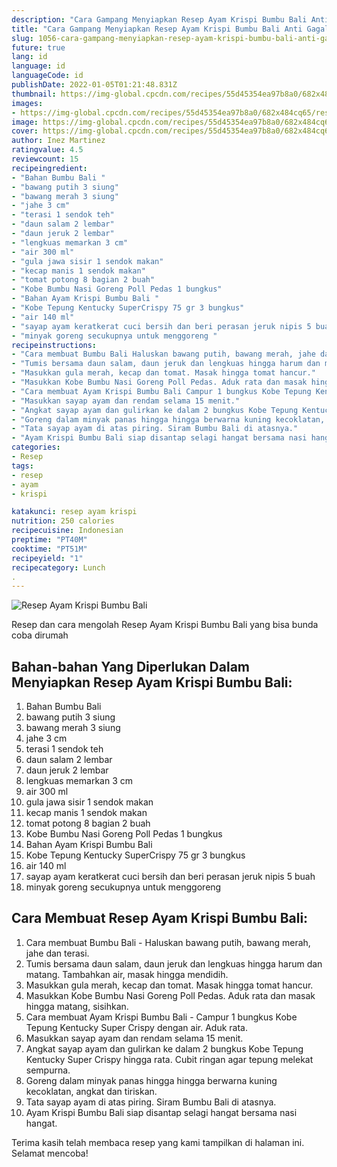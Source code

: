 ```yaml
---
description: "Cara Gampang Menyiapkan Resep Ayam Krispi Bumbu Bali Anti Gagal"
title: "Cara Gampang Menyiapkan Resep Ayam Krispi Bumbu Bali Anti Gagal"
slug: 1056-cara-gampang-menyiapkan-resep-ayam-krispi-bumbu-bali-anti-gagal
future: true
lang: id
language: id
languageCode: id
publishDate: 2022-01-05T01:21:48.831Z 
thumbnail: https://img-global.cpcdn.com/recipes/55d45354ea97b8a0/682x484cq65/resep-ayam-krispi-bumbu-bali-foto-resep-utama.png
images:
- https://img-global.cpcdn.com/recipes/55d45354ea97b8a0/682x484cq65/resep-ayam-krispi-bumbu-bali-foto-resep-utama.png
image: https://img-global.cpcdn.com/recipes/55d45354ea97b8a0/682x484cq65/resep-ayam-krispi-bumbu-bali-foto-resep-utama.png
cover: https://img-global.cpcdn.com/recipes/55d45354ea97b8a0/682x484cq65/resep-ayam-krispi-bumbu-bali-foto-resep-utama.png
author: Inez Martinez
ratingvalue: 4.5
reviewcount: 15
recipeingredient:
- "Bahan Bumbu Bali "
- "bawang putih 3 siung"
- "bawang merah 3 siung"
- "jahe 3 cm"
- "terasi 1 sendok teh"
- "daun salam 2 lembar"
- "daun jeruk 2 lembar"
- "lengkuas memarkan 3 cm"
- "air 300 ml"
- "gula jawa sisir 1 sendok makan"
- "kecap manis 1 sendok makan"
- "tomat potong 8 bagian 2 buah"
- "Kobe Bumbu Nasi Goreng Poll Pedas 1 bungkus"
- "Bahan Ayam Krispi Bumbu Bali "
- "Kobe Tepung Kentucky SuperCrispy 75 gr 3 bungkus"
- "air 140 ml"
- "sayap ayam keratkerat cuci bersih dan beri perasan jeruk nipis 5 buah"
- "minyak goreng secukupnya untuk menggoreng "
recipeinstructions:
- "Cara membuat Bumbu Bali Haluskan bawang putih, bawang merah, jahe dan terasi."
- "Tumis bersama daun salam, daun jeruk dan lengkuas hingga harum dan matang. Tambahkan air, masak hingga mendidih."
- "Masukkan gula merah, kecap dan tomat. Masak hingga tomat hancur."
- "Masukkan Kobe Bumbu Nasi Goreng Poll Pedas. Aduk rata dan masak hingga matang, sisihkan."
- "Cara membuat Ayam Krispi Bumbu Bali Campur 1 bungkus Kobe Tepung Kentucky Super Crispy dengan air. Aduk rata."
- "Masukkan sayap ayam dan rendam selama 15 menit."
- "Angkat sayap ayam dan gulirkan ke dalam 2 bungkus Kobe Tepung Kentucky Super Crispy hingga rata. Cubit ringan agar tepung melekat sempurna."
- "Goreng dalam minyak panas hingga hingga berwarna kuning kecoklatan, angkat dan tiriskan."
- "Tata sayap ayam di atas piring. Siram Bumbu Bali di atasnya."
- "Ayam Krispi Bumbu Bali siap disantap selagi hangat bersama nasi hangat."
categories:
- Resep
tags:
- resep
- ayam
- krispi

katakunci: resep ayam krispi 
nutrition: 250 calories
recipecuisine: Indonesian
preptime: "PT40M"
cooktime: "PT51M"
recipeyield: "1"
recipecategory: Lunch
. 
---
```



![Resep Ayam Krispi Bumbu Bali](https://img-global.cpcdn.com/recipes/55d45354ea97b8a0/682x484cq65/resep-ayam-krispi-bumbu-bali-foto-resep-utama.png)

Resep dan cara mengolah  Resep Ayam Krispi Bumbu Bali yang bisa bunda coba dirumah

<!--inarticleads1-->

## Bahan-bahan Yang Diperlukan Dalam Menyiapkan Resep Ayam Krispi Bumbu Bali:

1. Bahan Bumbu Bali 
1. bawang putih 3 siung
1. bawang merah 3 siung
1. jahe 3 cm
1. terasi 1 sendok teh
1. daun salam 2 lembar
1. daun jeruk 2 lembar
1. lengkuas memarkan 3 cm
1. air 300 ml
1. gula jawa sisir 1 sendok makan
1. kecap manis 1 sendok makan
1. tomat potong 8 bagian 2 buah
1. Kobe Bumbu Nasi Goreng Poll Pedas 1 bungkus
1. Bahan Ayam Krispi Bumbu Bali 
1. Kobe Tepung Kentucky SuperCrispy 75 gr 3 bungkus
1. air 140 ml
1. sayap ayam keratkerat cuci bersih dan beri perasan jeruk nipis 5 buah
1. minyak goreng secukupnya untuk menggoreng 



<!--inarticleads2-->

## Cara Membuat Resep Ayam Krispi Bumbu Bali:

1. Cara membuat Bumbu Bali - Haluskan bawang putih, bawang merah, jahe dan terasi.
1. Tumis bersama daun salam, daun jeruk dan lengkuas hingga harum dan matang. Tambahkan air, masak hingga mendidih.
1. Masukkan gula merah, kecap dan tomat. Masak hingga tomat hancur.
1. Masukkan Kobe Bumbu Nasi Goreng Poll Pedas. Aduk rata dan masak hingga matang, sisihkan.
1. Cara membuat Ayam Krispi Bumbu Bali - Campur 1 bungkus Kobe Tepung Kentucky Super Crispy dengan air. Aduk rata.
1. Masukkan sayap ayam dan rendam selama 15 menit.
1. Angkat sayap ayam dan gulirkan ke dalam 2 bungkus Kobe Tepung Kentucky Super Crispy hingga rata. Cubit ringan agar tepung melekat sempurna.
1. Goreng dalam minyak panas hingga hingga berwarna kuning kecoklatan, angkat dan tiriskan.
1. Tata sayap ayam di atas piring. Siram Bumbu Bali di atasnya.
1. Ayam Krispi Bumbu Bali siap disantap selagi hangat bersama nasi hangat.




Terima kasih telah membaca resep yang kami tampilkan di halaman ini. Selamat mencoba!
